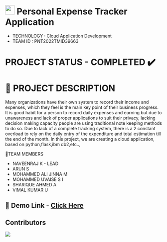 #  <img src="https://media.giphy.com/media/SxLBCNyH3WvY63ehho/giphy.gif" width="30px"> Personal Expense Tracker Application

- TECHNOLOGY : Cloud Application Development
- TEAM ID : PNT2022TMID39663

# PROJECT STATUS - COMPLETED ✔️

# 📒 PROJECT DESCRIPTION
Many organizations have their own system to record their income and expenses, which they feel is the main key point of their business progress. It is good habit for a person to record daily expenses and earning but due to unawareness and lack of proper applications to suit their privacy, lacking decision making capacity people are using traditional note keeping methods to do so. Due to lack of a complete tracking system, there is a 2 constant overload to rely on the daily entry of the expenditure and total estimation till the end of the month.
In this project, we are creating a cloud application, based on python,flask,ibm db2,etc..,                                                                                                                                                                                                                                                                                                                                                                                                                                                                                                       

👥TEAM MEMBERS

- NAVEENRAJ K - LEAD
- ARUN S
- MOHAMMED ALI JINNA M
- MOHAMMED UVAISE S I
- SHARIQUE AHMED A
- VIMAL KUMAR U

## 🎥 Demo Link - [Click Here](https://drive.google.com/file/d/1Lf_XNnvI0qssoucnNFMggbUNDpPG-v62/view?usp=sharing)

## Contributors

<a href = "https://github.com/IBM-EPBL/IBM-Project-18183-1659680554/graphs/contributors">
  <img src = "https://contrib.rocks/image?repo=IBM-EPBL/IBM-Project-18183-1659680554"/>
</a>

